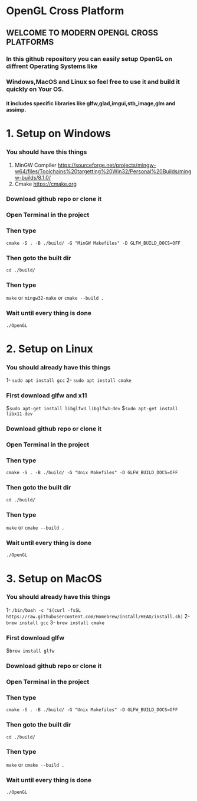 # OpenGL Cross Platform
## WELCOME TO MODERN OPENGL CROSS PLATFORMS
### In this github repository you can easily setup OpenGL on diffrent Operating Systems like
### Windows,MacOS and Linux so feel free to use it and build it quickly on Your OS.
#### it includes specific libraries like glfw,glad,imgui,stb_image,glm and assimp.
# 1. Setup on Windows

### You should have this things
1. MinGW Compiler https://sourceforge.net/projects/mingw-w64/files/Toolchains%20targetting%20Win32/Personal%20Builds/mingw-builds/8.1.0/
2. Cmake https://cmake.org


### Download github repo or clone it
### Open Terminal in the project
### Then type 
`cmake -S . -B ./build/ -G "MinGW Makefiles" -D GLFW_BUILD_DOCS=OFF`
### Then goto the built dir
`cd ./build/`
### Then type
`make` or `mingw32-make` or `cmake --build .`
### Wait until every thing is done
`./OpenGL`

# 2. Setup on Linux 
### You should already have this things

1- `sudo apt install gcc`
2- `sudo apt install cmake`

### First download glfw and x11 
$`sudo apt-get install libglfw3 libglfw3-dev`
$`sudo apt-get install libx11-dev`
### Download github repo or clone it
### Open Terminal in the project
### Then type 
`cmake -S . -B ./build/ -G "Unix Makefiles" -D GLFW_BUILD_DOCS=OFF`
### Then goto the built dir
`cd ./build/`
### Then type
`make` or `cmake --build .`
### Wait until every thing is done
`./OpenGL`


# 3. Setup on MacOS 
### You should already have this things

1- `/bin/bash -c "$(curl -fsSL https://raw.githubusercontent.com/Homebrew/install/HEAD/install.sh)`
2- `brew install gcc`
3- `brew install cmake`

### First download glfw
$`brew install glfw`
### Download github repo or clone it
### Open Terminal in the project
### Then type 
`cmake -S . -B ./build/ -G "Unix Makefiles" -D GLFW_BUILD_DOCS=OFF`
### Then goto the built dir
`cd ./build/`
### Then type
`make` or `cmake --build .`
### Wait until every thing is done
`./OpenGL`

